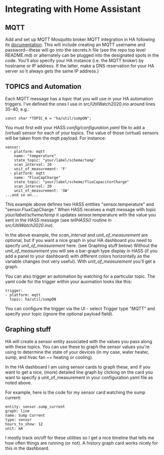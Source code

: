 # Integrating with Home Assistant

## MQTT
Add and set up MQTT Mosquitto broker MQTT integration in HA following its
[documentation](https://github.com/home-assistant/hassio-addons/blob/master/mosquitto/DOCS.md).
This will include creating an MQTT username and password--these will go into the secrets.h
file (see the repo top level README.md) or alternately can be plugged into the designated
spots in the code.  You'll also specify your HA instance (i.e. the MQTT broker) by
hostname or IP address.  If the latter, make a DNS reservation for your HA server
so it always gets the same IP address.)

## TOPICS and Automation

Each MQTT message has a *topic* that you will use in your HA automation triggers.  I've defined the ones I use in src/UtilWatch2020.ino around lines 35-40, e.g.:

`const char *TOPIC_A = "ha/util/sumpON";`

You must first edit your HASS *config/configuration.yaml* file to add a (virtual) sensor for
each of your topics.  The value of those (virtual) sensors will be taken from the mqtt payload. For instance:

```
sensor:                            
  - platform: mqtt                 
    name: "temperature"           
    state_topic: "your/label/scheme/temp" 
    scan_interval: 20                
    unit_of_measurement: 'F'     
  - platform: mqtt
    name: "FluxCapCharge"
    state_topic: "your/label/scheme/fluxCapacitorCharge"
    scan_interval: 20
    unit_of_measurement: 'GW'
...and so on...
```

This example above defines two HASS entities "sensor.temperature" and "sensor.FluxCapCharge."
When HASS receives a mqtt message with topic *your/label/scheme/temp* it updates sensor.temperature
with the value you sent in the HASS message (see *tellHASS()* routine in *src/UtilWatch2020.ino*).

In the above example, the *scan_interval* and *unit_of_measurement* are optional, but if you want a nice graph
in your HA dashboard you need to specify *unit_of_measurement* here. (see Graphing stuff below)
Without the *unit_of_measurement* you will see a bar-graph type display in HASS (if you add a panel
to your dashboard) with different colors horizontally as the variable changes (not very
useful).  With *unit_of_measurement* you'll get a graph.

You can also trigger an automation by watching for a particular topic. The yaml code for
the trigger within your auomation looks like this:

```
trigger:
- platform: mqtt
  topic: ha/util/sumpON
```

You can configure the trigger via the UI - select Trigger type "MQTT" and
specify your topic (ignore the optional payload field).

## Graphing stuff

HA will create a sensor entity associated with the values you pass along with these
topics.  You can use these to graph the sensor values you're using to determine
the state of your devices (in my case, water heater, sump, and hvac fan ~= heating
or cooling).

In the HA dashboard I am using sensor cards to graph these, and if you want to
get a nice, (more) detailed line graph by clicking on the card you want to specify
a unit_of_measurement in your configuration.yaml file as noted above.

For example, here is the code for my sensor card watching the sump current:

```
entity: sensor.sump_current
graph: line
name: Sump Current
type: sensor
hours_to_show: 12
unit: mA
```
I mostly track on/off for these utilities so I get a nice timeline that tells
me how often things are running (or not).  A history graph card works nicely for this
in the dashboard.
